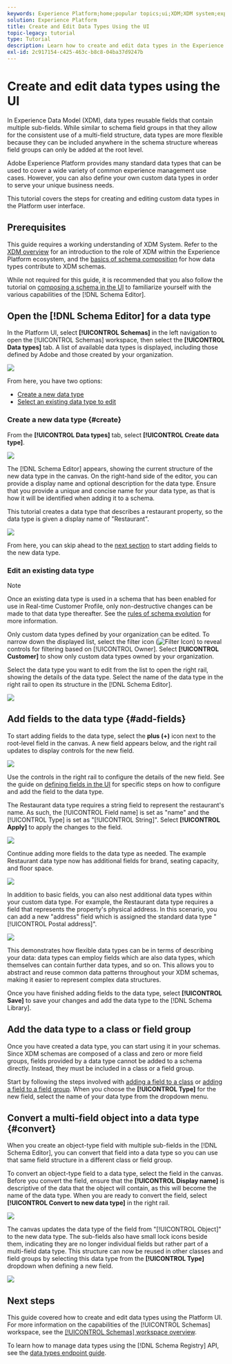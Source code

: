 ```yaml
---
keywords: Experience Platform;home;popular topics;ui;XDM;XDM system;experience data model;Experience data model;Experience Data Model;data model;Data Model;schema registry;Schema Registry;schema;Schema;schemas;Schemas;create;data type;data types;
solution: Experience Platform
title: Create and Edit Data Types Using the UI
topic-legacy: tutorial
type: Tutorial
description: Learn how to create and edit data types in the Experience Platform user interface.
exl-id: 2c917154-c425-463c-b8c8-04ba37d9247b
---
```

# Create and edit data types using the UI

In Experience Data Model (XDM), data types reusable fields that contain multiple sub-fields. While similar to schema field groups in that they allow for the consistent use of a multi-field structure, data types are more flexible because they can be included anywhere in the schema structure whereas field groups can only be added at the root level.

Adobe Experience Platform provides many standard data types that can be used to cover a wide variety of common experience management use cases. However, you can also define your own custom data types in order to serve your unique business needs.

This tutorial covers the steps for creating and editing custom data types in the Platform user interface.

## Prerequisites

This guide requires a working understanding of XDM System. Refer to the [XDM overview](../../home.md) for an introduction to the role of XDM within the Experience Platform ecosystem, and the [basics of schema composition](../../schema/composition.md) for how data types contribute to XDM schemas.

While not required for this guide, it is recommended that you also follow the tutorial on [composing a schema in the UI](../../tutorials/create-schema-ui.md) to familiarize yourself with the various capabilities of the [!DNL Schema Editor].

## Open the [!DNL Schema Editor] for a data type

In the Platform UI, select **[!UICONTROL Schemas]** in the left navigation to open the [!UICONTROL Schemas] workspace, then select the **[!UICONTROL Data types]** tab. A list of available data types is displayed, including those defined by Adobe and those created by your organization.

![](../../images/ui/resources/data-types/data-types-tab.png)

From here, you have two options:

- [Create a new data type](#create)
- [Select an existing data type to edit](#edit)

### Create a new data type {#create}

From the **[!UICONTROL Data types]** tab, select **[!UICONTROL Create data type]**.

![](../../images/ui/resources/data-types/create.png)

The [!DNL Schema Editor] appears, showing the current structure of the new data type in the canvas. On the right-hand side of the editor, you can provide a display name and optional description for the data type. Ensure that you provide a unique and concise name for your data type, as that is how it will be identified when adding it to a schema.

This tutorial creates a data type that describes a restaurant property, so the data type is given a display name of "Restaurant".

![](../../images/ui/resources/data-types/data-type-properties.png)

From here, you can skip ahead to the [next section](#add-fields) to start adding fields to the new data type.

### Edit an existing data type

>[!NOTE]
>
>Once an existing data type is used in a schema that has been enabled for use in Real-time Customer Profile, only non-destructive changes can be made to that data type thereafter. See the [rules of schema evolution](../../schema/composition.md#evolution) for more information.

Only custom data types defined by your organization can be edited. To narrow down the displayed list, select the filter icon (![Filter Icon](../../images/ui/resources/data-types/filter.png)) to reveal controls for filtering based on [!UICONTROL Owner]. Select **[!UICONTROL Customer]** to show only custom data types owned by your organization.

Select the data type you want to edit from the list to open the right rail, showing the details of the data type. Select the name of the data type in the right rail to open its structure in the [!DNL Schema Editor].

![](../../images/ui/resources/data-types/edit.png)

## Add fields to the data type {#add-fields}

To start adding fields to the data type, select the **plus (+)** icon next to the root-level field in the canvas. A new field appears below, and the right rail updates to display controls for the new field.

![](../../images/ui/resources/data-types/new-field.png)

Use the controls in the right rail to configure the details of the new field. See the guide on [defining fields in the UI](../fields/overview.md#define) for specific steps on how to configure and add the field to the data type.

The Restaurant data type requires a string field to represent the restaurant's name. As such, the [!UICONTROL Field name] is set as "name" and the [!UICONTROL Type] is set as "[!UICONTROL String]". Select **[!UICONTROL Apply]** to apply the changes to the field.

![](../../images/ui/resources/data-types/name-field.png)

Continue adding more fields to the data type as needed. The example Restaurant data type now has additional fields for brand, seating capacity, and floor space.

![](../../images/ui/resources/data-types/more-fields.png)

In addition to basic fields, you can also nest additional data types within your custom data type. For example, the Restaurant data type requires a field that represents the property's physical address. In this scenario, you can add a new "address" field which is assigned the standard data type "[!UICONTROL Postal address]".

![](../../images/ui/resources/data-types/address-field.png)

This demonstrates how flexible data types can be in terms of describing your data: data types can employ fields which are also data types, which themselves can contain further data types, and so on. This allows you to abstract and reuse common data patterns throughout your XDM schemas, making it easier to represent complex data structures.

Once you have finished adding fields to the data type, select **[!UICONTROL Save]** to save your changes and add the data type to the [!DNL Schema Library].

## Add the data type to a class or field group

Once you have created a data type, you can start using it in your schemas. Since XDM schemas are composed of a class and zero or more field groups, fields provided by a data type cannot be added to a schema directly. Instead, they must be included in a class or a field group.

Start by following the steps involved with [adding a field to a class](./classes.md#add-fields) or [adding a field to a field group](./field-groups.md#add-fields). When you choose the **[!UICONTROL Type]** for the new field, select the name of your data type from the dropdown menu.

## Convert a multi-field object into a data type {#convert}

When you create an object-type field with multiple sub-fields in the [!DNL Schema Editor], you can convert that field into a data type so you can use that same field structure in a different class or field group.

To convert an object-type field to a data type, select the field in the canvas. Before you convert the field, ensure that the **[!UICONTROL Display name]** is descriptive of the data that the object will contain, as this will become the name of the data type. When you are ready to convert the field, select **[!UICONTROL Convert to new data type]** in the right rail.

![](../../images/ui/resources/data-types/convert-object.png)

The canvas updates the data type of the field from "[!UICONTROL Object]" to the new data type. The sub-fields also have small lock icons beside them, indicating they are no longer individual fields but rather part of a multi-field data type. This structure can now be reused in other classes and field groups by selecting this data type from the **[!UICONTROL Type]** dropdown when defining a new field.

![](../../images/ui/resources/data-types/converted.png)

## Next steps

This guide covered how to create and edit data types using the Platform UI. For more information on the capabilities of the [!UICONTROL Schemas] workspace, see the [[!UICONTROL Schemas] workspace overview](../overview.md).

To learn how to manage data types using the [!DNL Schema Registry] API, see the [data types endpoint guide](../../api/data-types.md).
